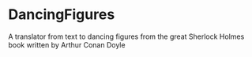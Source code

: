 DancingFigures
==============

A translator from text to dancing figures from the great Sherlock Holmes book written by Arthur Conan Doyle
